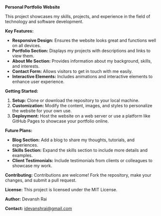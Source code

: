 **Personal Portfolio Website**

This project showcases my skills, projects, and experience in the field of technology and software development.

**Key Features:**
- **Responsive Design:** Ensures the website looks great and functions well on all devices.
- **Portfolio Section:** Displays my projects with descriptions and links to view them.
- **About Me Section:** Provides information about my background, skills, and interests.
- **Contact Form:** Allows visitors to get in touch with me easily.
- **Interactive Elements:** Includes animations and interactive elements to enhance user experience.

**Getting Started:**
1. **Setup:** Clone or download the repository to your local machine.
2. **Customization:** Modify the content, images, and styles to personalize the website for your own use.
3. **Deployment:** Host the website on a web server or use a platform like GitHub Pages to showcase your portfolio online.

**Future Plans:**
- **Blog Section:** Add a blog to share my thoughts, tutorials, and experiences.
- **Skills Section:** Expand the skills section to include more details and examples.
- **Client Testimonials:** Include testimonials from clients or colleagues to showcase my work.

**Contributing:**
Contributions are welcome! Fork the repository, make your changes, and submit a pull request.

**License:** This project is licensed under the MIT License.

**Author:** Devansh Rai

**Contact:** idevanshrai@gmail.com
